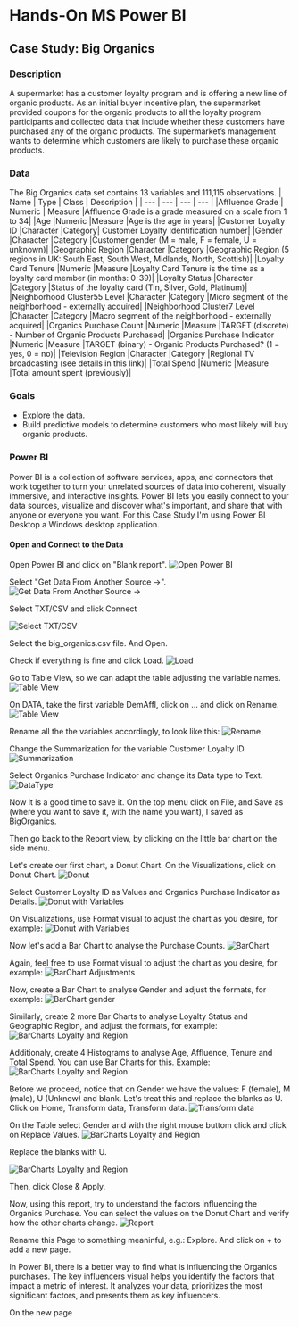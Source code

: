 # **Hands-On MS Power BI**
## **Case Study: Big Organics**
### Description
A supermarket has a customer loyalty program and is offering a new line of organic products. As an initial
buyer incentive plan, the supermarket provided coupons for the organic products to all the loyalty
program participants and collected data that include whether these customers have purchased any of the
organic products. The supermarket’s management wants to determine which customers are likely to
purchase these organic products.
### Data
The Big Organics data set contains 13 variables and 111,115 observations.
| Name | Type | Class | Description |
| --- | --- | --- | --- |
|Affluence Grade | Numeric | Measure |Affluence Grade is a grade measured on a scale from 1 to 34|
|Age |Numeric |Measure |Age is the age in years|
|Customer Loyalty ID |Character |Category| Customer Loyalty Identification number|
|Gender |Character |Category |Customer gender (M = male, F = female, U = unknown)|
|Geographic Region |Character |Category |Geographic Region (5 regions in UK: South East, South West, Midlands, North, Scottish)|
|Loyalty Card Tenure |Numeric |Measure |Loyalty Card Tenure is the time as a loyalty card member (in months: 0-39)|
|Loyalty Status |Character |Category |Status of the loyalty card (Tin, Silver, Gold, Platinum)|
|Neighborhood Cluster55 Level |Character |Category |Micro segment of the neighborhood - externally acquired|
|Neighborhood Cluster7 Level |Character |Category |Macro segment of the neighborhood - externally acquired|
|Organics Purchase Count |Numeric |Measure |TARGET (discrete) - Number of Organic Products Purchased|
|Organics Purchase Indicator |Numeric |Measure |TARGET (binary) - Organic Products Purchased? (1 = yes, 0 = no)|
|Television Region |Character |Category |Regional TV broadcasting (see details in this link)|
|Total Spend |Numeric |Measure |Total amount spent (previously)|

### Goals
* Explore the data.
* Build predictive models to determine customers who most likely will buy organic products.

### Power BI
Power BI is a collection of software services, apps, and connectors that work together to turn your unrelated sources of data into coherent, visually immersive, and interactive insights. Power BI lets you easily connect to your data sources, visualize and discover what's important, and share that with anyone or everyone you want.
For this Case Study I'm using Power BI Desktop a Windows desktop application.

#### Open and Connect to the Data
Open Power BI and click on "Blank report".
![Open Power BI](Screenshots/BigOrganics_01.png)

Select "Get Data From Another Source ->".
![Get Data From Another Source ->](Screenshots/BigOrganics_02.png)

Select TXT/CSV and click Connect

![Select TXT/CSV](Screenshots/BigOrganics_03.png)

Select the big_organics.csv file. And Open.

Check if everything is fine and click Load.
![Load](Screenshots/BigOrganics_04.png)

Go to Table View, so we can adapt the table adjusting the variable names.
![Table View](Screenshots/BigOrganics_05.png)

On DATA, take the first variable DemAffl, click on ... and click on Rename.
![Table View](Screenshots/BigOrganics_06.png)

Rename all the the variables accordingly, to look like this:
![Rename](Screenshots/BigOrganics_07.png)

Change the Summarization for the variable Customer Loyalty ID.
![Summarization](Screenshots/BigOrganics_09.png)

Select Organics Purchase Indicator and change its Data type to Text.
![DataType](Screenshots/BigOrganics_09_B.png)

Now it is a good time to save it. On the top menu click on File, and Save as (where you want to save it, with the name you want), I saved as BigOrganics. 

Then go back to the Report view, by clicking on the little bar chart on the side menu.

Let's create our first chart, a Donut Chart. On the Visualizations, click on Donut Chart.
![Donut](Screenshots/BigOrganics_08.png)

Select Customer Loyalty ID as Values and Organics Purchase Indicator as Details.
![Donut with Variables](Screenshots/BigOrganics_10.png)

On Visualizations, use Format visual to adjust the chart as you desire, for example:
![Donut with Variables](Screenshots/BigOrganics_11.png)

Now let's add a Bar Chart to analyse the Purchase Counts.
![BarChart](Screenshots/BigOrganics_12.png)

Again, feel free to use Format visual to adjust the chart as you desire, for example:
![BarChart Adjustments](Screenshots/BigOrganics_13.png)

Now, create a Bar Chart to analyse Gender and adjust the formats, for example:
![BarChart gender](Screenshots/BigOrganics_14.png)

Similarly, create 2 more Bar Charts to analyse Loyalty Status and Geographic Region, and adjust the formats, for example:
![BarCharts Loyalty and Region](Screenshots/BigOrganics_15.png)

Additionaly, create 4 Histograms to analyse Age, Affluence, Tenure and Total Spend.
You can use Bar Charts for this. Example:
![BarCharts Loyalty and Region](Screenshots/BigOrganics_16.png)

Before we proceed, notice that on Gender we have the values: F (female), M (male), U (Unknow) and blank. Let's treat this and replace the blanks as U.
Click on Home, Transform data, Transform data.
![Transform data](Screenshots/BigOrganics_17.png)

On the Table select Gender and with the right mouse buttom click and click on Replace Values.
![BarCharts Loyalty and Region](Screenshots/BigOrganics_18.png)

Replace the blanks with U.

![BarCharts Loyalty and Region](Screenshots/BigOrganics_19.png)

Then, click Close & Apply.

Now, using this report, try to understand the factors influencing the Organics Purchase. You can select the values on the Donut Chart and verify how the other charts change.
![Report](Screenshots/BigOrganics_20.png)

Rename this Page to something meaninful, e.g.: Explore. And click on + to add a new page.

In Power BI, there is a better way to find what is influencing the Organics purchases.
The key influencers visual helps you identify the factors that impact a metric of interest. It analyzes your data, prioritizes the most significant factors, and presents them as key influencers.

On the new page 
